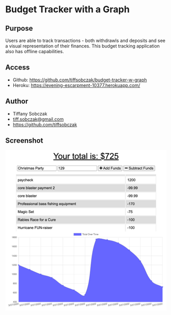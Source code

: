 # Budget Tracker with a Graph

## Purpose
Users are able to track transactions - both withdrawls and deposits and see a visual representation of their finances. This budget tracking application also has offline capabilities. 

## Access
* Github: https://github.com/tiffsobczak/budget-tracker-w-graph
* Heroku: https://evening-escarpment-10377.herokuapp.com/


## Author
* Tiffany Sobczak
* tiff.sobczak@gmail.com
* https://github.com/tiffsobczak

## Screenshot
![Budget App Screenshot](./budgetSS.png)